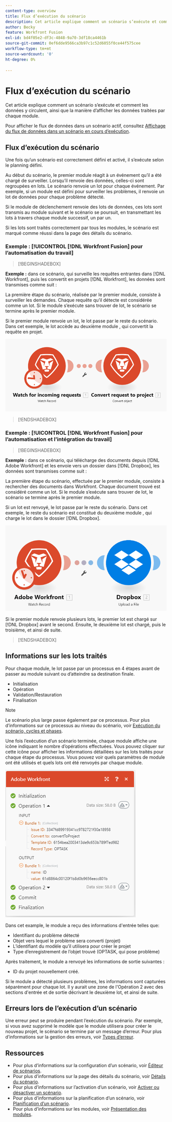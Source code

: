 ```yaml
---
content-type: overview
title: Flux d’exécution du scénario
description: Cet article explique comment un scénario s’exécute et comment les données y circulent. Il explique également où vous pouvez trouver des informations sur vos données traitées et comment les lire.
author: Becky
feature: Workfront Fusion
exl-id: bd4f05e2-df3c-4848-9a70-3df18ca4461b
source-git-commit: 0ef6dde9566ca3b97c1c52d6055f0ce44f575cee
workflow-type: tm+mt
source-wordcount: '0'
ht-degree: 0%

---
```


# Flux d’exécution du scénario

Cet article explique comment un scénario s’exécute et comment les données y circulent, ainsi que la manière d’afficher les données traitées par chaque module.

Pour afficher le flux de données dans un scénario actif, consultez [Affichage du flux de données dans un scénario en cours d’exécution](/help/workfront-fusion/manage-scenarios/view-scenario-data-flow.md).

## Flux d’exécution du scénario

Une fois qu’un scénario est correctement défini et activé, il s’exécute selon le planning défini.

Au début du scénario, le premier module réagit à un événement qu’il a été chargé de surveiller. Lorsqu’il renvoie des données, celles-ci sont regroupées en lots. Le scénario renvoie un lot pour chaque événement. Par exemple, si un module est défini pour surveiller les problèmes, il renvoie un lot de données pour chaque problème détecté.

Si le module de déclenchement renvoie des lots de données, ces lots sont transmis au module suivant et le scénario se poursuit, en transmettant les lots à travers chaque module successif, un par un.

Si les lots sont traités correctement par tous les modules, le scénario est marqué comme réussi dans la page des détails du scénario.

### Exemple : [!UICONTROL [!DNL Workfront Fusion] pour l’automatisation du travail]

>[!BEGINSHADEBOX]

**Exemple :** dans ce scénario, qui surveille les requêtes entrantes dans [!DNL Workfront], puis les convertit en projets [!DNL Workfront], les données sont transmises comme suit :

La première étape du scénario, réalisée par le premier module, consiste à surveiller les demandes. Chaque requête qu’il détecte est considérée comme un lot. Si le module s’exécute sans trouver de lot, le scénario se termine après le premier module.

Si le premier module renvoie un lot, le lot passe par le reste du scénario. Dans cet exemple, le lot accède au deuxième module , qui convertit la requête en projet.

![Flux d’exécution du scénario Workfront](assets/example-execution-flow-wf-only.png)

>[!ENDSHADEBOX]

### Exemple : [!UICONTROL [!DNL Workfront Fusion] pour l’automatisation et l’intégration du travail]

>[!BEGINSHADEBOX]

**Exemple :** dans ce scénario, qui télécharge des documents depuis [!DNL Adobe Workfront] et les envoie vers un dossier dans [!DNL Dropbox], les données sont transmises comme suit :

La première étape du scénario, effectuée par le premier module, consiste à rechercher des documents dans Workfront. Chaque document trouvé est considéré comme un lot. Si le module s’exécute sans trouver de lot, le scénario se termine après le premier module.

Si un lot est renvoyé, le lot passe par le reste du scénario. Dans cet exemple, le reste du scénario est constitué du deuxième module , qui charge le lot dans le dossier [!DNL Dropbox].

![Flux d’exécution du scénario d’intégration](assets/example-execution-flow-wf-dropbox.png)

Si le premier module renvoie plusieurs lots, le premier lot est chargé sur [!DNL Dropbox] avant le second. Ensuite, le deuxième lot est chargé, puis le troisième, et ainsi de suite.

>[!ENDSHADEBOX]

## Informations sur les lots traités

Pour chaque module, le lot passe par un processus en 4 étapes avant de passer au module suivant ou d’atteindre sa destination finale.

* Initialisation
* Opération
* Validation/Restauration
* Finalisation

>[!NOTE]
>
>Le scénario plus large passe également par ce processus. Pour plus d’informations sur ce processus au niveau du scénario, voir [Exécution du scénario, cycles et phases](/help/workfront-fusion/references/scenarios/scenario-execution-cycles-phases.md).

Une fois l’exécution d’un scénario terminée, chaque module affiche une icône indiquant le nombre d’opérations effectuées. Vous pouvez cliquer sur cette icône pour afficher les informations détaillées sur les lots traités pour chaque étape du processus. Vous pouvez voir quels paramètres de module ont été utilisés et quels lots ont été renvoyés par chaque module.

![Lots traités](assets/Info-processed-bundles.png)

Dans cet example, le module a reçu des informations d&#39;entrée telles que:

* Identifiant du problème détecté
* Objet vers lequel le problème sera converti (projet)
* L’identifiant du modèle qu’il utilisera pour créer le projet
* Type d’enregistrement de l’objet trouvé (OPTASK, qui pose problème)

Après traitement, le module a renvoyé les informations de sortie suivantes :

* ID du projet nouvellement créé.

Si le module a détecté plusieurs problèmes, les informations sont capturées séparément pour chaque lot. Il y aurait une zone de l&#39;Opération 2 avec des sections d&#39;entrée et de sortie décrivant le deuxième lot, et ainsi de suite.

## Erreurs lors de l’exécution d’un scénario

Une erreur peut se produire pendant l’exécution du scénario. Par exemple, si vous avez supprimé le modèle que le module utilisera pour créer le nouveau projet, le scénario se termine par un message d’erreur. Pour plus d’informations sur la gestion des erreurs, voir [Types d’erreur](/help/workfront-fusion/references/errors/error-processing.md).

## Ressources

* Pour plus d’informations sur la configuration d’un scénario, voir [Éditeur de scénarios](/help/workfront-fusion/get-started-with-fusion/navigate-fusion/scenario-editor.md).
* Pour plus d’informations sur la page des détails du scénario, voir [Détails du scénario](/help/workfront-fusion/get-started-with-fusion/navigate-fusion/scenario-details.md).
* Pour plus d’informations sur l’activation d’un scénario, voir [ Activer ou désactiver un scénario](/help/workfront-fusion/manage-scenarios/activate-deactivate-scenarios.md).
* Pour plus d’informations sur la planification d’un scénario, voir [Planification d’un scénario](/help/workfront-fusion/create-scenarios/config-scenarios-settings/schedule-a-scenario.md).
* Pour plus d’informations sur les modules, voir [Présentation des modules](/help/workfront-fusion/get-started-with-fusion/understand-fusion/module-overview.md).
